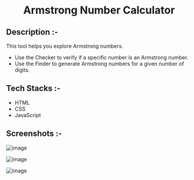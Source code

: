 # <p align="center"> Armstrong Number Calculator</p>

## Description :-

This tool helps you explore Armstrong numbers.
- Use the Checker to verify if a specific number is an Armstrong number.
- Use the Finder to generate Armstrong numbers for a given number of digits.

## Tech Stacks :-

- HTML
- CSS
- JavaScript

## Screenshots :-

![image](https://github.com/user-attachments/assets/942bff47-a7f1-4d19-b835-4c2addcf2364)

![image](https://github.com/user-attachments/assets/d3f3bccc-eeeb-40d9-9428-8345a5015aa5)

![image](https://github.com/user-attachments/assets/377d52d9-4d3c-494f-9456-1e358c4f9622)
